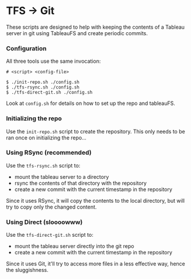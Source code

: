 # TFS -> Git

These scripts are designed to help with keeping the contents of a
Tableau server in git using TableauFS and create periodic commits.

### Configuration

All three tools use the same invocation:

```
# <script> <config-file>

$ ./init-repo.sh ./config.sh
$ ./tfs-rsync.sh ./config.sh
$ ./tfs-direct-git.sh ./config.sh
```

Look at `config.sh` for details on how to set up the repo and
tableauFS.



### Initializing the repo

Use the `init-repo.sh` script to create the repository. This only needs
to be ran once on initializing the repo...


### Using RSync (recommended)

Use the `tfs-rsync.sh` script to:
* mount the tableau server to a directory
* rsync the contents of that directory with the repository
* create a new commit with the current timestamp in the repository

Since it uses RSync, it will copy the contents to the local directory,
but will try to copy only the changed content.


### Using Direct (sloooowww)

Use the `tfs-direct-git.sh` script to:
* mount the tableau server directly into the git repo
* create a new commit with the current timestamp in the repository

Since it uses Git, it'll try to access more files in a less effective
way, hence the sluggishness.
